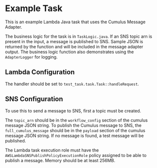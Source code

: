 # Example Task

This is an example Lambda Java task that uses the Cumulus Message Adapter. 

The business logic for the task is in `TaskLogic.java`. If an SNS topic arn is present in the input, a message is published to SNS. Sample JSON is returned by the function and will be included in the message adapter output. The business logic function also demonstrates using the `AdapterLogger` for logging.

## Lambda Configuration

The handler should be set to `test_task.task.Task::handleRequest`.

## SNS Configuration

To use this to send a message to SNS, first a topic must be created. 

The `topic_arn` should be in the `workflow_config` section of the cumulus message JSON string. To publish the Cumulus message to SNS, the `full_cumulus_message` should be in the `payload` section of the cumulus message JSON string. If no message is found, a test message will be published.

The Lambda task execution role must have the `AWSLambdaSNSPublishPolicyExecutionRole` policy assigned to be able to publish a message. Memory should be at least 256MB.
